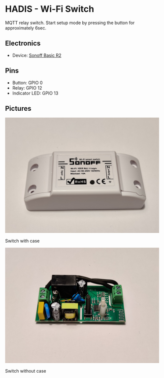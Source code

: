 # HADIS - Wi-Fi Switch

MQTT relay switch.
Start setup mode by pressing the button for approximately 6sec.

## Electronics
* Device: [Sonoff Basic R2](https://sonoff.tech/product/wifi-diy-smart-switches/basicr2)

## Pins
* Button: GPIO 0
* Relay: GPIO 12
* Indicator LED: GPIO 13

## Pictures

<img src="https://github.com/HADIS-Home-Automation/HADIS-Devices/blob/master/HADIS-WifiSwitch/assets/WifiSwitch-Front.jpg" width="500"/>

Switch with case

<img src="https://github.com/HADIS-Home-Automation/HADIS-Devices/blob/master/HADIS-WifiSwitch/assets/WifiSwitch-Inside.jpg" width="500"/>

Switch without case
